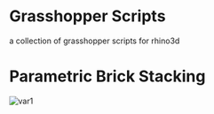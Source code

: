 # Grasshopper Scripts
a collection of grasshopper scripts for rhino3d

# Parametric Brick Stacking

![var1](https://github.com/sakshikakkad/grasshopper-scripts/assets/45016381/3db32877-520e-43d6-9dc1-77e668f7da14)

